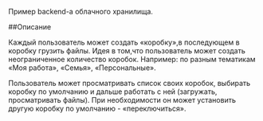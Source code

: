 Пример backend-а облачного хранилища.

##Описание

Каждый пользователь может создать «коробку»,в последующем в коробку грузить файлы.
Идея в том,что пользователь может создать неограниченное количество коробок. Например: по разным тематикам «Моя работа», «Семья», «Персональные».

Пользователь может просматривать список своих коробок, выбирать коробку по умолчанию и дальше работать с ней (загружать, просматривать файлы). При необходимости он может установить другую коробку по умолчанию - «переключиться».
